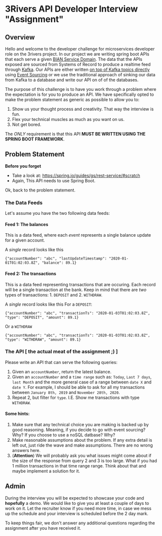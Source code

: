 # 3Rivers API Developer Interview "Assignment"

## Overview 

Hello and welcome to the developer challenge for microservices developer role on the 3rivers project. In our project we are writing spring boot APIs that each serve a given [BIAN Service Domain](https://www.bian.org). The data that the APIs exposed are sourced from Systems of Record to produce a realtime feed through [Kafka](https://kafka.apache.org). Our APIs are either written [on top of Kafka topics directly](https://kafka.apache.org/10/documentation/streams/developer-guide/interactive-queries.html) using [Event Sourcing](https://martinfowler.com/eaaDev/EventSourcing.html) or we use the traditional approach of sinking our data from Kafka to a database and write our API on of of the databases. 

The purpose of this challenge is to have you work through a problem where the expectation is for you to produce an API. We have specifically opted to make the problem statement as generic as possible to allow you to: 
1. Show us your thought process and creativity. That way the interview is fun.
2. Flex your technical muscles as much as you want on us.
2. Not get bored.

The *ONLY* requirement is that this API **MUST BE WRITTEN USING THE SPRING BOOT FRAMEWORK**.

## Problem Statement

**Before you forget**
- Take a look at: https://spring.io/guides/gs/rest-service/#scratch 
- Again, This API needs to use Spring Boot. 


Ok, back to the problem statement. 

### The Data Feeds

Let's assume you have the two following data feeds: 

#### Feed 1: The balances
This is a data feed, where each *event* represents a single balance update for a given account. 

A *single* record looks like this
```
{"accountNumber": "abc", "lastUpdateTimestamp": "2020-01-01T01:02:03.8Z", "balance": 89.1}
```

#### Feed 2: The transactions

This is a data feed representing transactions that are occuring. Each record will be a single transaction at the bank. Keep in mind that there are *two* types of transactions: 1. `DEPOSIT` and 2. `WITHDRAW`. 

A *single* record looks like this
For a `DEPOSIT`:
```
{"accountNumber": "abc", "transactionTs": "2020-01-03T01:02:03.8Z", "type": "DEPOSIT", "amount": 89.1}
```
Or a `WITHDRAW`
```
{"accountNumber": "abc", "transactionTs": "2020-01-03T01:02:03.8Z", "type": "WITHDRAW", "amount": 89.1}
```

### The API [ the actual meat of the assignment ;) ]

Please write an API that can serve the following queries: 

1. Given an `accountNumber`, return the latest balance. 
2. Given an `accountNumber` and a `time range` such as: `Today`, `Last 7 days`, `last Month` and the more general case of a range between `date X` and `date Y`. For example, I should be able to ask for all my transactions between `January 8th, 2019` and `November 28th, 2020`.
3. Repeat 2, but filter for `type`. I.E. Show me transactions with type `WITHDRAW`. 

#### Some hints: 
1. Make sure that any technical choice you are making is backed up by good reasoning. Meaning, if you decide to go with event sourcing? Why? If you choose to use a noSQL datbase? Why? 
2. Make reasonable assumptions about the problem. If any extra detail is left out, just ride the wave and make assumptions. There are no wrong answers here. 
3. (**Attention**) We will probably ask you what issues might come about if the size of the response from query 2 and 3 is too large. What if you had 1 million transactions in that time range range. Think about that and maybe implement a solution for it. 

## Admin

During the interview you will be expected to showcase your code and **hopefully** a demo. We would like to give you at least a couple of days to work on it. Let the recruiter know if you need more time, in case we mess up the schedule and your interview is scheduled before the 2 day mark. 

To keep things fair, we don't answer any additional questions regarding the assignment after you have received it. 